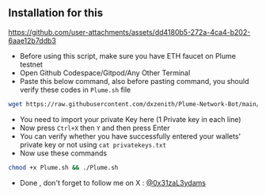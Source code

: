 ## Installation for this

https://github.com/user-attachments/assets/dd4180b5-272a-4ca4-b202-6aae12b7ddb3


- Before using this script, make sure you have ETH faucet on Plume testnet
- Open Github Codespace/Gitpod/Any Other Terminal
- Paste this below command, also before pasting command, you should verify these codes in `Plume.sh` file
```bash
wget https://raw.githubusercontent.com/dxzenith/Plume-Network-Bot/main/Plume.sh && touch privatekeys.txt && nano privatekeys.txt
```
- You need to import your private Key here (1 Private key in each line)
- Now press `Ctrl+X` then `Y` and then press Enter
- You can verify whether you have successfully entered your wallets' private key or not using `cat privatekeys.txt`
- Now use these commands
```bash
chmod +x Plume.sh && ./Plume.sh
```
- Done , don't forget to follow me on X : [@0x31zaL3ydams](https://x.com/0x31zaL3ydams)
